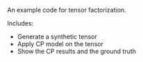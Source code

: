 An example code for tensor factorization. 

Includes:
- Generate a synthetic tensor
- Apply CP model on the tensor
- Show the CP results and the ground truth
